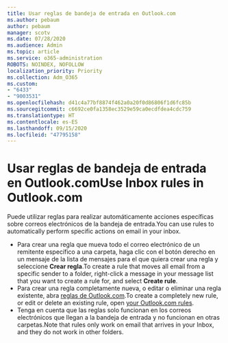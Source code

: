 ```yaml
---
title: Usar reglas de bandeja de entrada en Outlook.com
ms.author: pebaum
author: pebaum
manager: scotv
ms.date: 07/28/2020
ms.audience: Admin
ms.topic: article
ms.service: o365-administration
ROBOTS: NOINDEX, NOFOLLOW
localization_priority: Priority
ms.collection: Adm_O365
ms.custom:
- "6433"
- "9003531"
ms.openlocfilehash: d41c4a77bf8874f462a0a20f0d86806f1d6fc85b
ms.sourcegitcommit: c6692ce0fa1358ec3529e59ca0ecdfdea4cdc759
ms.translationtype: HT
ms.contentlocale: es-ES
ms.lasthandoff: 09/15/2020
ms.locfileid: "47795158"
---
```

# <a name="use-inbox-rules-in-outlookcom"></a><span data-ttu-id="d8cab-102">Usar reglas de bandeja de entrada en Outlook.com</span><span class="sxs-lookup"><span data-stu-id="d8cab-102">Use Inbox rules in Outlook.com</span></span>

<span data-ttu-id="d8cab-103">Puede utilizar reglas para realizar automáticamente acciones específicas sobre correos electrónicos de la bandeja de entrada.</span><span class="sxs-lookup"><span data-stu-id="d8cab-103">You can use rules to automatically perform specific actions on email in your inbox.</span></span>

- <span data-ttu-id="d8cab-104">Para crear una regla que mueva todo el correo electrónico de un remitente específico a una carpeta, haga clic con el botón derecho en un mensaje de la lista de mensajes para el que quiera crear una regla y seleccione **Crear regla**.</span><span class="sxs-lookup"><span data-stu-id="d8cab-104">To create a rule that moves all email from a specific sender to a folder, right-click a message in your message list that you want to create a rule for, and select  **Create rule**.</span></span>
- <span data-ttu-id="d8cab-105">Para crear una regla completamente nueva, o editar o eliminar una regla existente, abra [reglas de Outlook.com](https://go.microsoft.com/fwlink/?linkid=2118142).</span><span class="sxs-lookup"><span data-stu-id="d8cab-105">To create a completely new rule, or edit or delete an existing rule, open [your Outlook.com rules](https://go.microsoft.com/fwlink/?linkid=2118142).</span></span>
- <span data-ttu-id="d8cab-106">Tenga en cuenta que las reglas solo funcionan en los correos electrónicos que llegan a la bandeja de entrada y no funcionan en otras carpetas.</span><span class="sxs-lookup"><span data-stu-id="d8cab-106">Note that rules only work on email that arrives in your Inbox, and they do not work in other folders.</span></span>

